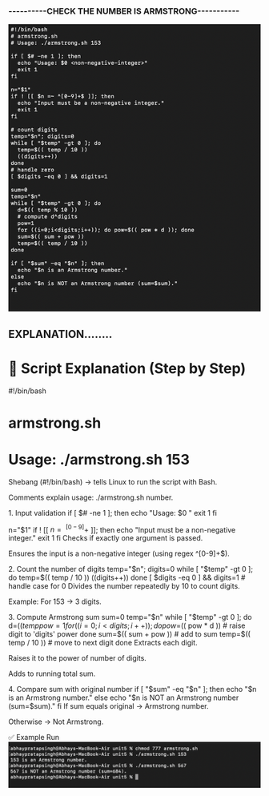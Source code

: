 ### ----------CHECK THE NUMBER IS ARMSTRONG-----------
![images](./images/n1.png)



## EXPLANATION........

# 📌 Script Explanation (Step by Step)
#!/bin/bash
# armstrong.sh
# Usage: ./armstrong.sh 153
Shebang (#!/bin/bash) → tells Linux to run the script with Bash.

Comments explain usage: ./armstrong.sh number.

1.⁠ ⁠Input validation
if [ $# -ne 1 ]; then
  echo "Usage: $0 <non-negative-integer>"
  exit 1
fi

n="$1"
if ! [[ $n =~ ^[0-9]+$ ]]; then
  echo "Input must be a non-negative integer."
  exit 1
fi
Checks if exactly one argument is passed.

Ensures the input is a non-negative integer (using regex ^[0-9]+$).

2.⁠ ⁠Count the number of digits
temp="$n"; digits=0
while [ "$temp" -gt 0 ]; do
  temp=$(( temp / 10 ))
  ((digits++))
done
[ $digits -eq 0 ] && digits=1   # handle case for 0
Divides the number repeatedly by 10 to count digits.

Example: For 153 → 3 digits.

3.⁠ ⁠Compute Armstrong sum
sum=0
temp="$n"
while [ "$temp" -gt 0 ]; do
  d=$(( temp % 10 ))   # get last digit
  pow=1
  for ((i=0;i<digits;i++)); do
    pow=$(( pow * d ))  # raise digit to 'digits' power
  done
  sum=$(( sum + pow ))  # add to sum
  temp=$(( temp / 10 )) # move to next digit
done
Extracts each digit.

Raises it to the power of number of digits.

Adds to running total sum.

4.⁠ ⁠Compare sum with original number
if [ "$sum" -eq "$n" ]; then
  echo "$n is an Armstrong number."
else
  echo "$n is NOT an Armstrong number (sum=$sum)."
fi
If sum equals original → Armstrong number.

Otherwise → Not Armstrong.

✅ Example Run
![images](./images/n2.png)


